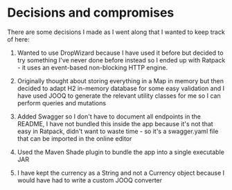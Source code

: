 # Decisions and compromises

There are some decisions I made as I went along that I wanted to keep track of here:

1. Wanted to use DropWizard because I have used it before but decided to try something I've never done before instead
so I ended up with Ratpack - it uses an event-based non-blocking HTTP engine.

2. Originally thought about storing everything in a Map in memory but then decided to adapt H2 in-memory database
for some easy validation and I have used JOOQ to generate the relevant utility classes for me so I can perform 
queries and mutations

3. Added Swagger so I don't have to document all endpoints in the README, I have not bundled this inside the app because
it's not that easy in Ratpack, didn't want to waste time - so it's a swagger.yaml file that can be imported in the online 
editor

4. Used the Maven Shade plugin to bundle the app into a single executable JAR

5. I have kept the currency as a String and not a Currency object because I would have had to write a custom JOOQ converter
